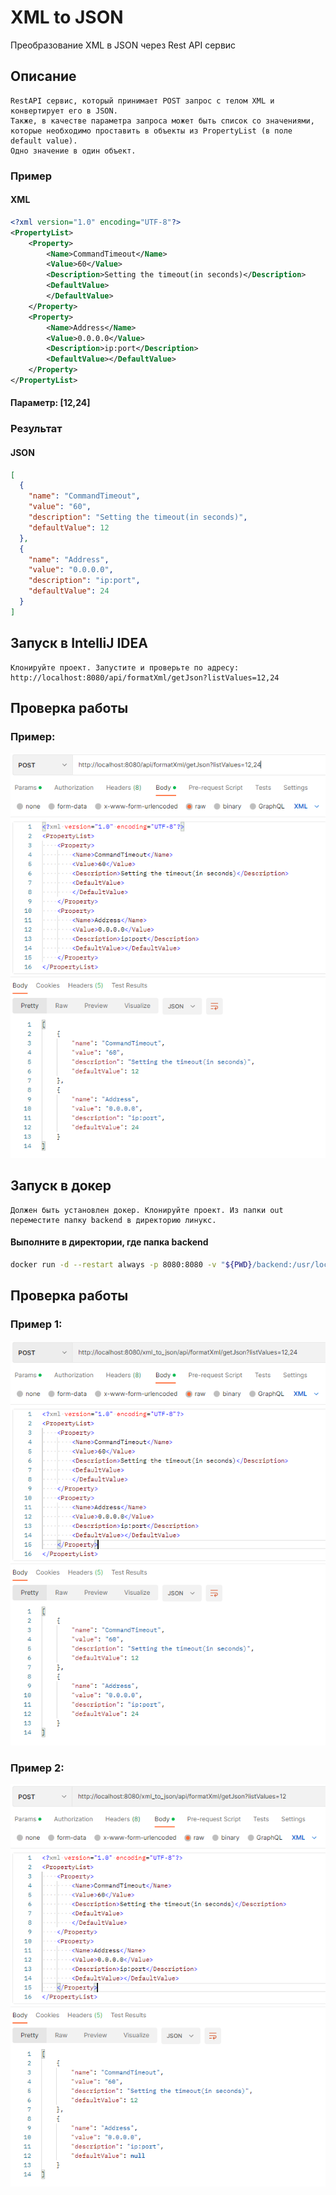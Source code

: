 # XML to JSON


Преобразование XML в JSON через Rest API сервис

## Описание
    RestAPI сервис, который принимает POST запрос с телом XML и конвертирует его в JSON. 
    Также, в качестве параметра запроса может быть список со значениями, которые необходимо проставить в объекты из PropertyList (в поле default value).
    Одно значение в один объект.
### Пример
#### XML
```xml
<?xml version="1.0" encoding="UTF-8"?>
<PropertyList>
    <Property>
        <Name>CommandTimeout</Name>
        <Value>60</Value>
        <Description>Setting the timeout(in seconds)</Description>
        <DefaultValue>
        </DefaultValue>
    </Property>
    <Property>
        <Name>Address</Name>
        <Value>0.0.0.0</Value>
        <Description>ip:port</Description>
        <DefaultValue></DefaultValue>
    </Property>
</PropertyList>
```
#### Параметр: [12,24]
### Результат
#### JSON
```json
[
  {
    "name": "CommandTimeout",
    "value": "60",
    "description": "Setting the timeout(in seconds)",
    "defaultValue": 12
  },
  {
    "name": "Address",
    "value": "0.0.0.0",
    "description": "ip:port",
    "defaultValue": 24
  }
]
```
## Запуск в IntelliJ IDEA
    Клонируйте проект. Запустите и проверьте по адресу: http://localhost:8080/api/formatXml/getJson?listValues=12,24
## Проверка работы
### Пример:
![Alt text](/src/main/resources/screenshots/test_api_xml_1.PNG "Скриншот - проверка апи")
## Запуск в докер
    Должен быть установлен докер. Клонируйте проект. Из папки out переместите папку backend в директорию линукс.
#### Выполните в директории, где папка backend
```bash
docker run -d --restart always -p 8080:8080 -v "${PWD}/backend:/usr/local/tomcat/webapps" --name xml_to_json tomcat:9.0.65-jdk17
```
## Проверка работы 
### Пример 1:
![Alt text](/src/main/resources/screenshots/test_api_xml_2.PNG "Скриншот - проверка апи docker 1")
### Пример 2:
![Alt text](/src/main/resources/screenshots/test_api_xml_3.PNG "Скриншот - проверка апи docker 2")
    
